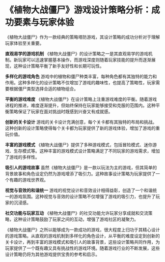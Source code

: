 # 《植物大战僵尸》游戏设计策略分析：成功要素与玩家体验

《植物大战僵尸》作为一款经典的策略塔防游戏，其设计策略的成功分析对于理解玩家体验至关重要。

**直观易学的游戏机制**
《植物大战僵尸》的设计策略之一是其直观易学的游戏机制。新玩家可以迅速掌握基本操作，而游戏深度则随着玩家技能的提升而逐渐展现，这种设计策略平衡了新手友好性和长期可玩性。

**多样化的游戏角色**
游戏中的植物和僵尸种类丰富，每种角色都有其独特的能力和作用。这种多样化的设计策略不仅增加了游戏的趣味性，也提高了策略性，玩家需要根据僵尸类型选择合适的植物组合。

**平衡的游戏难度**
《植物大战僵尸》在设计策略上注重游戏难度的平衡。随着游戏进程的推进，难度逐渐提升，但始终保持在玩家能够接受和克服的范围内。这种平衡策略保证了玩家在面对挑战时既感到兴奋又有成就感。

**创新的关卡设计**
游戏的关卡设计充满创意，每个关卡都有其独特的布局和挑战。这种创新的设计策略使得每个关卡都为玩家提供了新的游戏体验，增加了游戏的重玩价值。

**丰富的游戏模式**
《植物大战僵尸》提供了多种游戏模式，包括冒险模式、迷你游戏、生存模式等。这种丰富的游戏模式设计策略满足了不同玩家的游戏需求，增加了游戏的多样性。

**吸引人的游戏故事**
虽然《植物大战僵尸》是一款以玩法为主的游戏，但其简单的背景故事和角色设定仍然为游戏增添了吸引力。这种故事设计策略为玩家提供了一个有趣的游戏世界观。

**视觉与音效的和谐统一**
游戏的视觉设计和音效设计相得益彰，创造了一个和谐统一的游戏氛围。这种视觉与音效的设计策略不仅增强了游戏的吸引力，也提升了玩家的沉浸感。

**社交功能与玩家互动**
《植物大战僵尸》的社交功能允许玩家分享成就和交流策略，这种设计策略鼓励了玩家之间的互动，增强了游戏社区的凝聚力。

《植物大战僵尸》之所以能够成为一款成功的游戏，很大程度上归功于其精心设计的游戏策略。从直观的游戏机制到多样化的角色设计，从平衡的难度设定到创新的关卡设计，再到丰富的游戏模式和吸引人的故事背景，这些设计策略共同作用，为玩家提供了一个既有趣又具有挑战性的游戏环境。随着游戏行业的不断发展，这些设计策略仍将为其他游戏提供宝贵的参考和启示。